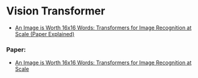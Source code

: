 # Vision Transformer

- [An Image is Worth 16x16 Words: Transformers for Image Recognition at Scale (Paper Explained)](https://www.youtube.com/watch?v=TrdevFK_am4)

### Paper: 
- [An Image is Worth 16x16 Words: Transformers for Image Recognition at Scale](https://arxiv.org/abs/2010.11929)